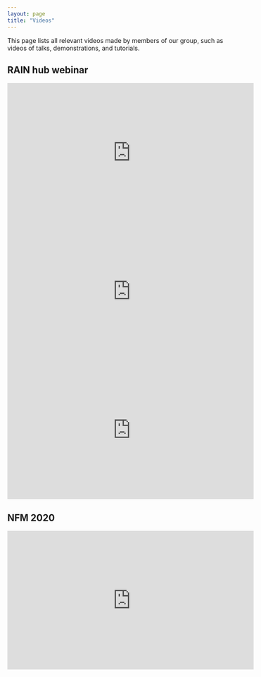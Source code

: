 ```yaml
---
layout: page
title: "Videos"
---
```


This page lists all relevant videos made by members of our group, such as videos of talks, demonstrations, and tutorials.

## RAIN hub webinar
<iframe width="560" height="315" src="https://www.youtube.com/embed/wORpBB-lCHo" frameborder="0" allow="accelerometer; encrypted-media; gyroscope; picture-in-picture" allowfullscreen></iframe>

<br>

<iframe width="560" height="315" src="https://www.youtube-nocookie.com/embed/CLcHuOzpP0Y" frameborder="0" allow="accelerometer; encrypted-media; gyroscope; picture-in-picture" allowfullscreen></iframe>

<br>

<iframe width="560" height="315" src="https://www.youtube-nocookie.com/embed/QSwCL7Z1fYs" frameborder="0" allow="accelerometer; encrypted-media; gyroscope; picture-in-picture" allowfullscreen></iframe>

## NFM 2020
<iframe width="560" height="315" src="https://www.youtube-nocookie.com/embed/L1eEYMcxOG0" frameborder="0" allow="accelerometer; encrypted-media; gyroscope; picture-in-picture" allowfullscreen></iframe>
